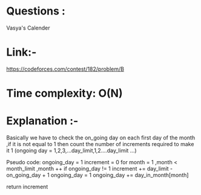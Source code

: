 # Questions : 
Vasya's Calender

# Link:-
https://codeforces.com/contest/182/problem/B

# Time complexity: O(N)

# Explanation :- 
Basically we have to check the on_going day on each first day
of the month ,if it is not equal to 1 then count the number of increments
required to make it 1 (ongoing day = 1,2,3,...day_limit,1,2....day_limit ...)


Pseudo code:
ongoing_day = 1 
increment = 0
for month = 1 ,month < month_limit ,month ++ 
    if ongoing_day != 1
       increment += day_limit - on_going_day + 1 
       ongoing_day = 1 
    ongoing_day += day_in_month[month]

return increment